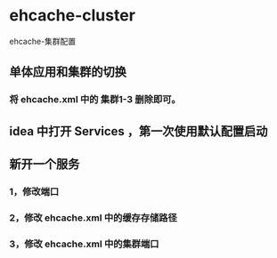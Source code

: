 # ehcache-cluster
ehcache-集群配置

## 单体应用和集群的切换
### 将 ehcache.xml 中的 集群1-3 删除即可。

## idea 中打开 Services ，第一次使用默认配置启动

## 新开一个服务
### 1，修改端口
### 2，修改 ehcache.xml 中的缓存存储路径
### 3，修改 ehcache.xml 中的集群端口
